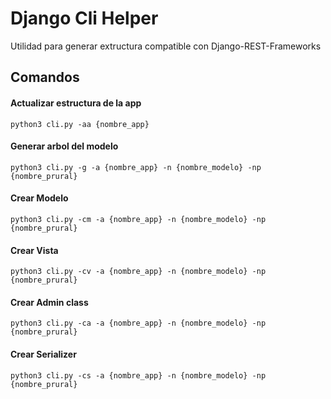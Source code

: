 # Django Cli Helper

Utilidad para generar extructura compatible con Django-REST-Frameworks


## Comandos

#### Actualizar estructura de la app

	python3 cli.py -aa {nombre_app}

#### Generar arbol del modelo

	python3 cli.py -g -a {nombre_app} -n {nombre_modelo} -np {nombre_prural}
	
#### Crear Modelo
	
	python3 cli.py -cm -a {nombre_app} -n {nombre_modelo} -np {nombre_prural}
	
#### Crear Vista
	
	python3 cli.py -cv -a {nombre_app} -n {nombre_modelo} -np {nombre_prural}
	
#### Crear Admin class
	
	python3 cli.py -ca -a {nombre_app} -n {nombre_modelo} -np {nombre_prural}
	
#### Crear Serializer

	python3 cli.py -cs -a {nombre_app} -n {nombre_modelo} -np {nombre_prural}